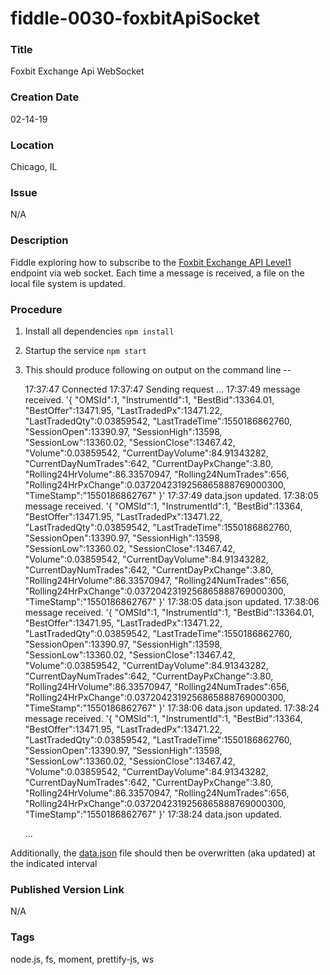 fiddle-0030-foxbitApiSocket
======

### Title

Foxbit Exchange Api WebSocket


### Creation Date

02-14-19


### Location

Chicago, IL


### Issue

N/A


### Description

Fiddle exploring how to subscribe to the [Foxbit Exchange API Level1](https://docs.foxbit.com.br/EN/websocket_intro.html#subscribelevel1) 
endpoint via web socket. Each time a message is received, a file on the local file system is updated. 


### Procedure

1.  Install all dependencies `npm install`
2.  Startup the service `npm start`
3.  This should produce following on output on the command line --


    17:37:47	Connected
    17:37:47	Sending request ...
    17:37:49	message received.
    '{ "OMSId":1, "InstrumentId":1, "BestBid":13364.01, "BestOffer":13471.95, "LastTradedPx":13471.22, "LastTradedQty":0.03859542, "LastTradeTime":1550186862760, "SessionOpen":13390.97, "SessionHigh":13598, "SessionLow":13360.02, "SessionClose":13467.42, "Volume":0.03859542, "CurrentDayVolume":84.91343282, "CurrentDayNumTrades":642, "CurrentDayPxChange":3.80, "Rolling24HrVolume":86.33570947, "Rolling24NumTrades":656, "Rolling24HrPxChange":0.0372042319256865888769000300, "TimeStamp":"1550186862767" }'
    17:37:49	data.json updated.
    17:38:05	message received.
    '{ "OMSId":1, "InstrumentId":1, "BestBid":13364, "BestOffer":13471.95, "LastTradedPx":13471.22, "LastTradedQty":0.03859542, "LastTradeTime":1550186862760, "SessionOpen":13390.97, "SessionHigh":13598, "SessionLow":13360.02, "SessionClose":13467.42, "Volume":0.03859542, "CurrentDayVolume":84.91343282, "CurrentDayNumTrades":642, "CurrentDayPxChange":3.80, "Rolling24HrVolume":86.33570947, "Rolling24NumTrades":656, "Rolling24HrPxChange":0.0372042319256865888769000300, "TimeStamp":"1550186862767" }'
    17:38:05	data.json updated.
    17:38:06	message received.
    '{ "OMSId":1, "InstrumentId":1, "BestBid":13364.01, "BestOffer":13471.95, "LastTradedPx":13471.22, "LastTradedQty":0.03859542, "LastTradeTime":1550186862760, "SessionOpen":13390.97, "SessionHigh":13598, "SessionLow":13360.02, "SessionClose":13467.42, "Volume":0.03859542, "CurrentDayVolume":84.91343282, "CurrentDayNumTrades":642, "CurrentDayPxChange":3.80, "Rolling24HrVolume":86.33570947, "Rolling24NumTrades":656, "Rolling24HrPxChange":0.0372042319256865888769000300, "TimeStamp":"1550186862767" }'
    17:38:06	data.json updated.
    17:38:24	message received.
    '{ "OMSId":1, "InstrumentId":1, "BestBid":13364, "BestOffer":13471.95, "LastTradedPx":13471.22, "LastTradedQty":0.03859542, "LastTradeTime":1550186862760, "SessionOpen":13390.97, "SessionHigh":13598, "SessionLow":13360.02, "SessionClose":13467.42, "Volume":0.03859542, "CurrentDayVolume":84.91343282, "CurrentDayNumTrades":642, "CurrentDayPxChange":3.80, "Rolling24HrVolume":86.33570947, "Rolling24NumTrades":656, "Rolling24HrPxChange":0.0372042319256865888769000300, "TimeStamp":"1550186862767" }'
    17:38:24	data.json updated.
   
    ...

   Additionally, the [data.json](data.json) file should then be overwritten (aka updated) at the indicated interval
  

### Published Version Link

N/A


### Tags

node.js, fs, moment, prettify-js, ws
